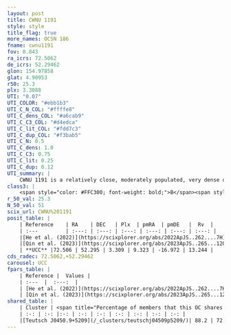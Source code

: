 ```yaml
---
layout: post
title: CWNU 1191
style: style
title_flag: true
more_names: OCSN 186
fname: cwnu1191
fov: 0.843
ra_icrs: 72.5062
de_icrs: 52.29462
glon: 154.97858
glat: 4.90953
r50: 25.3
plx: 3.3088
UTI: "0.07"
UTI_COLOR: "#ebb1b3"
UTI_C_N_COL: "#ffffe8"
UTI_C_dens_COL: "#a6cab9"
UTI_C_C3_COL: "#d4edca"
UTI_C_lit_COL: "#fdd7c3"
UTI_C_dup_COL: "#f3bab5"
UTI_C_N: 0.5
UTI_C_dens: 1.0
UTI_C_C3: 0.75
UTI_C_lit: 0.25
UTI_C_dup: 0.12
UTI_summary: |
    CWNU 1191 is a relatively close, moderately populated, very dense object of high C3 quality. It was recently reported in the literature.<br><br><span style="color: #99180f; font-weight: bold;">Warning: </span>This is likely a duplicate object, which shares a large percentage of members with at least one previously reported entry.
class3: |
    <span style="color: #FFC300; font-weight: bold;">B</span><span style="color: green; font-weight: bold;">A</span>
r_50_val: 25.3
N_50_val: 51
scix_url: CWNU%201191
posit_table: |
    | Reference    | RA    | DEC   | Plx  | pmRA  | pmDE   |  Rv  |
    | :---         | :---: | :---: | :---: | :---: | :---: | :---: |
    |[He et al. (2022)](https://scixplorer.org/abs/2022ApJS..262....7H) | 72.633 | 52.202 | 3.328 | 9.318 | -16.979 | -- |
    |[Qin et al. (2023)](https://scixplorer.org/abs/2023ApJS..265...12Q) | 72.39 | 52.35 | 3.33 | 9.34 | -16.99 | 13.92 |
    | **UCC** |72.506 | 52.295 | 3.309 | 9.323 | -16.972 | 13.244 | 
cds_radec: 72.5062,+52.29462
carousel: UCC
fpars_table: |
    | Reference |  Values |
    | :---  |  :---:  |
    | [He et al. (2022)](https://scixplorer.org/abs/2022ApJS..262....7H) | `A0=1.75, logAge=8.45` |
    | [Qin et al. (2023)](https://scixplorer.org/abs/2023ApJS..265...12Q) | `E(B-V)=0.19, m-M=7.87, logt=8.0` |
shared_table: |
    | Cluster | <span title="Percentage of members that this OC shares with the ones listed">%</span>   | RA   | DEC   | Plx   | pmRA  | pmDE  | Rv | UTI |
    | :-: | :-: |:-: | :-: | :-: | :-: | :-: | :-: | :-: |
    |[Teutsch J0450.9+5209](/_clusters/teutschj04509p5209/)| 88.2 | 72.61 | 52.29 | 3.31 | 9.29 | -16.97 | 13.35 |0.58 |
---
```

